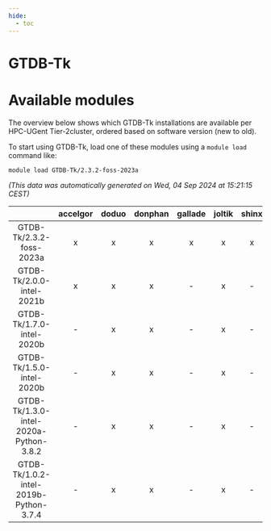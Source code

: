 ```yaml
---
hide:
  - toc
---
```


GTDB-Tk
=======

# Available modules


The overview below shows which GTDB-Tk installations are available per HPC-UGent Tier-2cluster, ordered based on software version (new to old).

To start using GTDB-Tk, load one of these modules using a `module load` command like:

```shell
module load GTDB-Tk/2.3.2-foss-2023a
```

*(This data was automatically generated on Wed, 04 Sep 2024 at 15:21:15 CEST)*  

| |accelgor|doduo|donphan|gallade|joltik|shinx|skitty|
| :---: | :---: | :---: | :---: | :---: | :---: | :---: | :---: |
|GTDB-Tk/2.3.2-foss-2023a|x|x|x|x|x|x|x|
|GTDB-Tk/2.0.0-intel-2021b|x|x|x|-|x|-|x|
|GTDB-Tk/1.7.0-intel-2020b|-|x|x|-|x|-|x|
|GTDB-Tk/1.5.0-intel-2020b|-|x|x|-|x|-|x|
|GTDB-Tk/1.3.0-intel-2020a-Python-3.8.2|-|x|x|-|x|-|x|
|GTDB-Tk/1.0.2-intel-2019b-Python-3.7.4|-|x|x|-|x|-|x|
